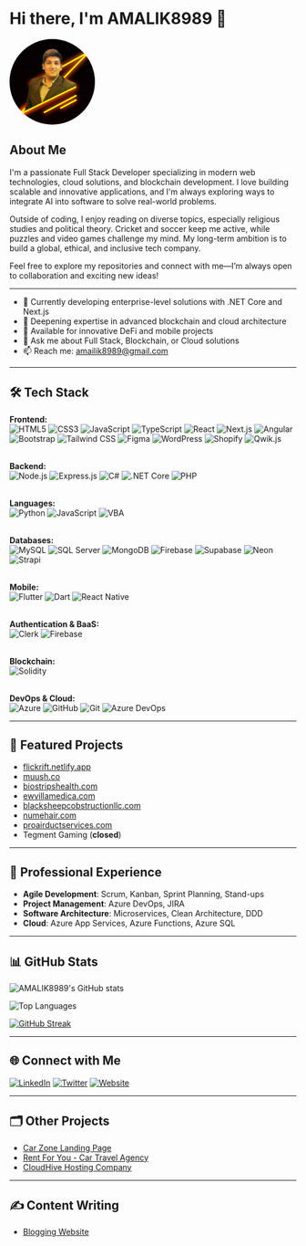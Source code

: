 # Hi there, I'm AMALIK8989 👋

<img src="https://github.com/AMALIK8989/AMALIK8989/blob/main/3f34cd2c-f7f7-4e4b-b957-8f72d59fa70c.jpg" alt="Atta-e-Rabi" style="border-radius: 50%; width: 150px; height: 150px;">

## About Me

I'm a passionate Full Stack Developer specializing in modern web technologies, cloud solutions, and blockchain development. I love building scalable and innovative applications, and I'm always exploring ways to integrate AI into software to solve real-world problems.

Outside of coding, I enjoy reading on diverse topics, especially religious studies and political theory. Cricket and soccer keep me active, while puzzles and video games challenge my mind. My long-term ambition is to build a global, ethical, and inclusive tech company.

Feel free to explore my repositories and connect with me—I’m always open to collaboration and exciting new ideas!

---

- 🔭 Currently developing enterprise-level solutions with .NET Core and Next.js
- 🌱 Deepening expertise in advanced blockchain and cloud architecture
- 👯 Available for innovative DeFi and mobile projects
- 💬 Ask me about Full Stack, Blockchain, or Cloud solutions
- 📫 Reach me: [amailik8989@gmail.com](mailto:amailik8989@gmail.com)

---

## 🛠️ Tech Stack

<p align="left">

  <!-- 🌐 Frontend -->

<strong>Frontend:</strong><br/> <img src="https://cdn.jsdelivr.net/gh/devicons/devicon/icons/html5/html5-original.svg" height="32" alt="HTML5"/> <img src="https://cdn.jsdelivr.net/gh/devicons/devicon/icons/css3/css3-original.svg" height="32" alt="CSS3"/> <img src="https://cdn.jsdelivr.net/gh/devicons/devicon/icons/javascript/javascript-original.svg" height="32" alt="JavaScript"/> <img src="https://cdn.jsdelivr.net/gh/devicons/devicon/icons/typescript/typescript-original.svg" height="32" alt="TypeScript"/> <img src="https://cdn.jsdelivr.net/gh/devicons/devicon/icons/react/react-original.svg" height="32" alt="React"/> <img src="https://cdn.jsdelivr.net/gh/devicons/devicon/icons/nextjs/nextjs-original.svg" height="32" alt="Next.js"/> <img src="https://cdn.jsdelivr.net/gh/devicons/devicon/icons/angularjs/angularjs-original.svg" height="32" alt="Angular"/> <img src="https://cdn.jsdelivr.net/gh/devicons/devicon/icons/bootstrap/bootstrap-original.svg" height="32" alt="Bootstrap"/> <img src="https://cdn.jsdelivr.net/gh/devicons/devicon/icons/tailwindcss/tailwindcss-plain.svg" height="32" alt="Tailwind CSS"/> <img src="https://cdn.jsdelivr.net/gh/devicons/devicon/icons/figma/figma-original.svg" height="32" alt="Figma"/> <img src="https://cdn.jsdelivr.net/gh/devicons/devicon/icons/wordpress/wordpress-original.svg" height="32" alt="WordPress"/> <img src="https://images.seeklogo.com/logo-png/26/1/shopify-logo-png_seeklogo-267188.png" height="32" alt="Shopify"/> <img src="https://media.licdn.com/dms/image/v2/D4D0BAQExS0LiJKzXVw/company-logo_200_200/company-logo_200_200/0/1667203807584/qwik_framework_logo?e=2147483647&v=beta&t=TTrhRrWiza2uZKWSB7B3cB9lruBs1vhEc2a3eYcVKRQ" height="32" alt="Qwik.js"/> <br/><br/>

  <!-- ⚙️ Backend -->

<strong>Backend:</strong><br/> <img src="https://cdn.jsdelivr.net/gh/devicons/devicon/icons/nodejs/nodejs-original.svg" height="32" alt="Node.js"/> <img src="https://cdn.jsdelivr.net/gh/devicons/devicon/icons/express/express-original.svg" height="32" alt="Express.js"/> <img src="https://cdn.jsdelivr.net/gh/devicons/devicon/icons/csharp/csharp-original.svg" height="32" alt="C#"/> <img src="https://cdn.jsdelivr.net/gh/devicons/devicon/icons/dot-net/dot-net-original.svg" height="32" alt=".NET Core"/> <img src="https://cdn.jsdelivr.net/gh/devicons/devicon/icons/php/php-original.svg" height="32" alt="PHP"/> <br/><br/>

  <!-- 💻 Languages -->

<strong>Languages:</strong><br/> <img src="https://cdn.jsdelivr.net/gh/devicons/devicon/icons/python/python-original.svg" height="32" alt="Python"/> <img src="https://cdn.jsdelivr.net/gh/devicons/devicon/icons/javascript/javascript-original.svg" height="32" alt="JavaScript"/> <img src="https://cdn.jsdelivr.net/gh/devicons/devicon/icons/vscode/vscode-original.svg" height="32" alt="VBA"/> <br/><br/>

  <!-- 🗄️ Databases -->

<strong>Databases:</strong><br/> <img src="https://cdn.jsdelivr.net/gh/devicons/devicon/icons/mysql/mysql-original.svg" height="32" alt="MySQL"/> <img src="https://cdn.jsdelivr.net/gh/devicons/devicon/icons/microsoftsqlserver/microsoftsqlserver-plain.svg" height="32" alt="SQL Server"/> <img src="https://cdn.jsdelivr.net/gh/devicons/devicon/icons/mongodb/mongodb-original.svg" height="32" alt="MongoDB"/> <img src="https://img.icons8.com/color/48/firebase.png" height="32" alt="Firebase"/> <img src="https://avatars.githubusercontent.com/u/54469796?s=200&v=4" height="32" alt="Supabase"/> <img src="https://avatars.githubusercontent.com/u/117009129?s=200&v=4" height="32" alt="Neon"/> <img src="https://avatars.githubusercontent.com/u/17177659?s=200&v=4" height="32" alt="Strapi"/> <br/><br/>

  <!-- 📱 Mobile -->

<strong>Mobile:</strong><br/> <img src="https://cdn.jsdelivr.net/gh/devicons/devicon/icons/flutter/flutter-original.svg" height="32" alt="Flutter"/> <img src="https://cdn.jsdelivr.net/gh/devicons/devicon/icons/dart/dart-original.svg" height="32" alt="Dart"/> <img src="https://cdn.jsdelivr.net/gh/devicons/devicon/icons/react/react-original.svg" height="32" alt="React Native"/> <br/><br/>

  <!-- 🔒 Auth & BaaS -->

<strong>Authentication & BaaS:</strong><br/> <img src="https://avatars.githubusercontent.com/u/80195196?s=200&v=4" height="32" alt="Clerk"/> <img src="https://img.icons8.com/color/48/firebase.png" height="32" alt="Firebase"/> <br/><br/>

  <!-- ⛓️ Blockchain -->

<strong>Blockchain:</strong><br/> <img src="https://cdn.jsdelivr.net/gh/devicons/devicon/icons/solidity/solidity-original.svg" height="32" alt="Solidity"/> <br/><br/>

  <!-- ☁️ DevOps & Cloud -->

<strong>DevOps & Cloud:</strong><br/> <img src="https://cdn.jsdelivr.net/gh/devicons/devicon/icons/azure/azure-original.svg" height="32" alt="Azure"/> <img src="https://cdn.jsdelivr.net/gh/devicons/devicon/icons/github/github-original.svg" height="32" alt="GitHub"/> <img src="https://cdn.jsdelivr.net/gh/devicons/devicon/icons/git/git-original.svg" height="32" alt="Git"/> <img src="https://cdn.jsdelivr.net/gh/devicons/devicon/icons/azuredevops/azuredevops-original.svg" height="32" alt="Azure DevOps"/>

</p>

---


## 🚀 Featured Projects

- [flickrift.netlify.app](https://flickrift.netlify.app)
- [muush.co](https://muush.co)
- [biostripshealth.com](https://biostripshealth.com)
- [ewvillamedica.com](https://ewvillamedica.com)
- [blacksheepcobstructionllc.com](https://blacksheepcobstructionllc.com)
- [numehair.com](https://numehair.com)
- [proairductservices.com](https://proairductservices.com)
- Tegment Gaming (**closed**)

---

## 💼 Professional Experience

- **Agile Development**: Scrum, Kanban, Sprint Planning, Stand-ups
- **Project Management**: Azure DevOps, JIRA
- **Software Architecture**: Microservices, Clean Architecture, DDD
- **Cloud**: Azure App Services, Azure Functions, Azure SQL

---

## 📊 GitHub Stats

![AMALIK8989's GitHub stats](https://github-readme-stats.vercel.app/api?username=AMALIK8989&show_icons=true&theme=radical)

![Top Languages](https://github-readme-stats.vercel.app/api/top-langs/?username=AMALIK8989&layout=compact&theme=radical)

[![GitHub Streak](https://github-readme-streak-stats.herokuapp.com/?user=AMALIK8989&theme=radical)](https://git.io/streak-stats)

---

## 🌐 Connect with Me

<a href="https://www.linkedin.com/in/your-profile/" target="_blank"><img src="https://cdn.jsdelivr.net/gh/devicons/devicon/icons/linkedin/linkedin-original.svg" height="32" alt="LinkedIn"/></a>
<a href="https://twitter.com/your-profile" target="_blank"><img src="https://cdn.jsdelivr.net/gh/devicons/devicon/icons/twitter/twitter-original.svg" height="32" alt="Twitter"/></a>
<a href="https://nexonix.netlify.app/" target="_blank"><img src="https://img.icons8.com/ios-filled/50/000000/domain.png" height="32" alt="Website"/></a>

---

## 🗂️ Other Projects

- [Car Zone Landing Page](https://car-zonev2.netlify.app/)
- [Rent For You - Car Travel Agency](https://rentforyou.netlify.app/)
- [CloudHive Hosting Company](https://cloudhive-hosting.netlify.app/)

---

## ✍️ Content Writing

- [Blogging Website](https://thebloggers1997.blogspot.com/)
